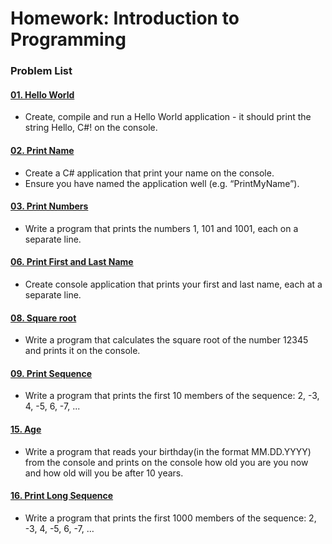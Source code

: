 
Homework: Introduction to Programming
=====================================

### Problem List

#### [01. Hello World](01.%20HelloWorld)
 - Create, compile and run a Hello World application - it should print the string Hello, C#! on the console.
#### [02. Print Name](02.%20PrintMyName)
 - Create a C# application that print your name on the console.
 - Ensure you have named the application well (e.g. “PrintMyName”).
#### [03. Print Numbers](03.%20PrintNumbers)
 - Write a program that prints the numbers 1, 101 and 1001, each on a separate line.
#### [06. Print First and Last Name](06.%20PrintNumbers)
 - Create console application that prints your first and last name, each at a separate line.
#### [08. Square root](08.%20CalculateSquareRoot)
 - Write a program that calculates the square root of the number 12345 and prints it on the console.
#### [09. Print Sequence](09.%20PrintSequence)
 - Write a program that prints the first 10 members of the sequence: 2, -3, 4, -5, 6, -7, ...
#### [15. Age](15.%20CalculateAge)
 - Write a program that reads your birthday(in the format MM.DD.YYYY) from the console and prints on the console how old you are you now and how old will you be after 10 years.
#### [16. Print Long Sequence](16.%20LongSequence)
 - Write a program that prints the first 1000 members of the sequence: 2, -3, 4, -5, 6, -7, …
